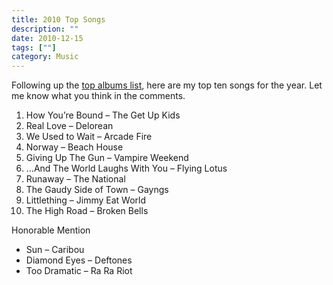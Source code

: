 ```yaml
---
title: 2010 Top Songs
description: ""
date: 2010-12-15
tags: [""]
category: Music
---
```



<p>Following up the <a href="https://web.archive.org/web/20131211172911/http://www.marktopia.net/2010-top-albums">top albums list</a>, here are my top ten songs for the year. Let me know what you think in the comments.</p>

<p><!-- p.p1 {margin: 0.0px 0.0px 0.0px 0.0px; font: 12.0px Helvetica} --></p>

<ol>

<li>How You’re Bound – The Get Up Kids</li>

<li>Real Love – Delorean</li>

<li>We Used to Wait – Arcade Fire</li>

<li>Norway – Beach House</li>

<li>Giving Up The Gun – Vampire Weekend</li>

<li>…And The World Laughs With You – Flying Lotus</li>

<li>Runaway – The National</li>

<li>The Gaudy Side of Town – Gayngs</li>

<li>Littlething – Jimmy Eat World</li>

<li>The High Road – Broken Bells</li>

</ol>

<p>Honorable Mention</p>

<ul>

<li>Sun – Caribou</li>

<li>Diamond Eyes – Deftones</li>

<li>Too Dramatic – Ra Ra Riot</li>

</ul>
